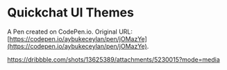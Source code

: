 # Quickchat UI Themes

A Pen created on CodePen.io. Original URL: [https://codepen.io/aybukeceylan/pen/jOMazYe](https://codepen.io/aybukeceylan/pen/jOMazYe).

https://dribbble.com/shots/13625389/attachments/5230015?mode=media